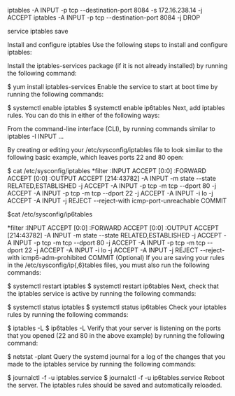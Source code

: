 iptables -A INPUT -p tcp --destination-port 8084 -s 172.16.238.14 -j ACCEPT
iptables -A INPUT -p tcp --destination-port 8084 -j DROP

service iptables save


Install and configure iptables
Use the following steps to install and configure iptables:

Install the iptables-services package (if it is not already installed) by running the following command:

$ yum install iptables-services
Enable the service to start at boot time by running the following commands:

$ systemctl enable iptables
$ systemctl enable ip6tables
Next, add iptables rules. You can do this in either of the following ways:

From the command-line interface (CLI), by running commands similar to iptables -I INPUT ...

By creating or editing your /etc/sysconfig/iptables file to look similar to the following basic example, which leaves ports 22 and 80 open:

$ cat /etc/sysconfig/iptables
*filter
:INPUT ACCEPT [0:0]
:FORWARD ACCEPT [0:0]
:OUTPUT ACCEPT [214:43782]
-A INPUT -m state --state RELATED,ESTABLISHED -j ACCEPT
-A INPUT -p tcp -m tcp --dport 80 -j ACCEPT
-A INPUT -p tcp -m tcp --dport 22 -j ACCEPT
-A INPUT -i lo -j ACCEPT
-A INPUT -j REJECT --reject-with icmp-port-unreachable
COMMIT

$cat /etc/sysconfig/ip6tables

*filter
:INPUT ACCEPT [0:0]
:FORWARD ACCEPT [0:0]
:OUTPUT ACCEPT [214:43782]
-A INPUT -m state --state RELATED,ESTABLISHED -j ACCEPT
-A INPUT -p tcp -m tcp --dport 80 -j ACCEPT
-A INPUT -p tcp -m tcp --dport 22 -j ACCEPT
-A INPUT -i lo -j ACCEPT
-A INPUT -j REJECT --reject-with icmp6-adm-prohibited
COMMIT
(Optional) If you are saving your rules in the /etc/sysconfig/ip{,6}tables files, you must also run the following commands:

$ systemctl restart iptables
$ systemctl restart ip6tables
Next, check that the iptables service is active by running the following commands:

$ systemctl status iptables
$ systemctl status ip6tables
Check your iptables rules by running the following commands:

$ iptables -L
$ ip6tables -L
Verify that your server is listening on the ports that you opened (22 and 80 in the above example) by running the following command:

$ netstat -plant
Query the systemd journal for a log of the changes that you made to the iptables service by running the following commands:

$ journalctl -f -u iptables.service
$ journalctl -f -u ip6tables.service
Reboot the server. The iptables rules should be saved and automatically reloaded.
